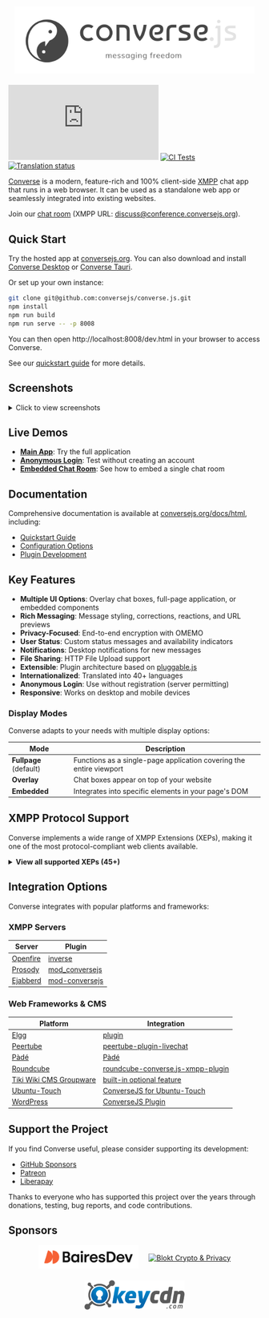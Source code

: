 <h2 align="center">

  <a href="https://conversejs.org" target="_blank" rel="noopener">
    <img alt="Converse.js" src="https://github.com/conversejs/converse.js/blob/master/logo/readme.png" width="480">
  </a>
</h2>

[![XMPP Chat](https://conference.conversejs.org/muc_badge/discuss@conference.conversejs.org)](https://inverse.chat/#converse/room?jid=discuss@conference.conversejs.org)
[![CI Tests](https://github.com/conversejs/converse.js/actions/workflows/karma-tests.yml/badge.svg)](https://github.com/conversejs/converse.js/actions/workflows/karma-tests.yml)
[![Translation status](https://hosted.weblate.org/widgets/conversejs/-/svg-badge.svg)](https://hosted.weblate.org/engage/conversejs/?utm_source=widget)

[Converse](https://conversejs.org) is a modern, feature-rich and 100% client-side [XMPP](https://xmpp.org) chat app that runs in a web browser.
It can be used as a standalone web app or seamlessly integrated into existing websites.

Join our [chat room](https://inverse.chat/#converse/room?jid=discuss@conference.conversejs.org) (XMPP URL: [discuss@conference.conversejs.org](xmpp:discuss@conference.conversejs.org?join)).

## Quick Start

Try the hosted app at [conversejs.org](https://conversejs.org/fullscreen.html).
You can also download and install [Converse Desktop](https://github.com/conversejs/converse-desktop/releases) or [Converse Tauri](https://github.com/conversejs/converse-tauri/releases).

Or set up your own instance:

```bash
git clone git@github.com:conversejs/converse.js.git
npm install
npm run build
npm run serve -- -p 8008
```

You can then open http://localhost:8008/dev.html in your browser to access Converse.

See our [quickstart guide](https://conversejs.org/docs/html/quickstart.html) for more details.

## Screenshots

<details>
<summary>Click to view screenshots</summary>

### Overlay Mode
![Screenshot of Converse in overlay mode](https://conversejs.org/media/screenshots/converse-overlayed.png)

### Fullpage Mode
![Screenshot of Converse in full-page mode](https://conversejs.org/media/screenshots/converse-enter-muc.png)

### Embedded Mode
![Screenshot of Converse in embedded mode](https://conversejs.org/media/screenshots/converse-prosody.png)
</details>

## Live Demos

- **[Main App](https://conversejs.org/fullscreen.html)**: Try the full application
- **[Anonymous Login](https://conversejs.org/demo/anonymous.html)**: Test without creating an account
- **[Embedded Chat Room](https://conversejs.org/demo/embedded.html)**: See how to embed a single chat room

## Documentation

Comprehensive documentation is available at [conversejs.org/docs/html](https://conversejs.org/docs/html), including:

- [Quickstart Guide](https://conversejs.org/docs/html/quickstart.html)
- [Configuration Options](https://conversejs.org/docs/html/configuration.html)
- [Plugin Development](https://conversejs.org/docs/html/plugin_development.html)

## Key Features

- **Multiple UI Options**: Overlay chat boxes, full-page application, or embedded components
- **Rich Messaging**: Message styling, corrections, reactions, and URL previews
- **Privacy-Focused**: End-to-end encryption with OMEMO
- **User Status**: Custom status messages and availability indicators
- **Notifications**: Desktop notifications for new messages
- **File Sharing**: HTTP File Upload support
- **Extensible**: Plugin architecture based on [pluggable.js](https://conversejs.github.io/pluggable.js/)
- **Internationalized**: Translated into 40+ languages
- **Anonymous Login**: Use without registration (server permitting)
- **Responsive**: Works on desktop and mobile devices

### Display Modes

Converse adapts to your needs with multiple display options:

| Mode | Description |
|------|-------------|
| **Fullpage** (default) | Functions as a single-page application covering the entire viewport |
| **Overlay** | Chat boxes appear on top of your website |
| **Embedded** | Integrates into specific elements in your page's DOM |

## XMPP Protocol Support

Converse implements a wide range of XMPP Extensions (XEPs), making it one of the most protocol-compliant web clients available.

<details>
<summary><strong>View all supported XEPs (45+)</strong></summary>

| XEP | Name | Notes |
|-----|------|-------|
| [RFC-7395](https://tools.ietf.org/html/rfc7395) | XMPP Subprotocol for WebSocket | |
| [XEP-0004](https://xmpp.org/extensions/xep-0004.html) | Data Forms | |
| [XEP-0030](https://xmpp.org/extensions/xep-0030.html) | Service Discovery | |
| [XEP-0045](https://xmpp.org/extensions/xep-0045.html) | Multi-user Chat | |
| [XEP-0048](https://xmpp.org/extensions/xep-0048.html) | Bookmarks | |
| [XEP-0050](https://xmpp.org/extensions/xep-0050.html) | Ad-Hoc Commands | |
| [XEP-0054](https://xmpp.org/extensions/xep-0054.html) | VCard-temp | |
| [XEP-0059](https://xmpp.org/extensions/xep-0059.html) | Result Set Management | |
| [XEP-0060](https://xmpp.org/extensions/xep-0060.html) | Publish-Subscribe | Limited support |
| [XEP-0066](https://xmpp.org/extensions/xep-0066.html) | Out of Band Data | |
| [XEP-0077](https://xmpp.org/extensions/xep-0077.html) | In-band Registration | |
| [XEP-0085](https://xmpp.org/extensions/xep-0085.html) | Chat State Notifications | |
| [XEP-0115](https://xmpp.org/extensions/xep-0115.html) | Entity Capabilities | |
| [XEP-0124](https://xmpp.org/extensions/xep-0124.html) | BOSH | |
| [XEP-0144](https://xmpp.org/extensions/xep-0144.html) | Roster Item Exchange | |
| [XEP-0156](https://xmpp.org/extensions/xep-0156.html) | Discovering Alternative XMPP Connection Methods | |
| [XEP-0163](https://xmpp.org/extensions/xep-0163.html) | Personal Eventing Protocol | Limited support |
| [XEP-0184](https://xmpp.org/extensions/xep-0184.html) | Message Receipt | |
| [XEP-0198](https://xmpp.org/extensions/xep-0198.html) | Stream Management | |
| [XEP-0199](https://xmpp.org/extensions/xep-0199.html) | XMPP Ping | |
| [XEP-0203](https://xmpp.org/extensions/xep-0203.html) | Delayed Delivery | |
| [XEP-0206](https://xmpp.org/extensions/xep-0206.html) | XMPP Over BOSH | |
| [XEP-0245](https://xmpp.org/extensions/xep-0245.html) | The /me Command | |
| [XEP-0249](https://xmpp.org/extensions/xep-0249.html) | Direct MUC Invitations | |
| [XEP-0280](https://xmpp.org/extensions/xep-0280.html) | Message Carbons | |
| [XEP-0297](https://xmpp.org/extensions/xep-0297.html) | Stanza Forwarding | Limited support |
| [XEP-0308](https://xmpp.org/extensions/xep-0308.html) | Last Message Correction | |
| [XEP-0313](https://xmpp.org/extensions/xep-0313.html) | Message Archive Management | |
| [XEP-0316](https://xmpp.org/extensions/xep-0316.html) | MUC Eventing Protocol | Limited support |
| [XEP-0317](https://xmpp.org/extensions/xep-0317.html) | Hats | Limited support |
| [XEP-0333](https://xmpp.org/extensions/xep-0333.html) | Chat Markers | Limited support |
| [XEP-0352](https://xmpp.org/extensions/xep-0352.html) | Client State Indication | |
| [XEP-0357](https://xmpp.org/extensions/xep-0357.html) | Push Notifications | |
| [XEP-0359](https://xmpp.org/extensions/xep-0359.html) | Unique and Stable Stanza IDs | |
| [XEP-0363](https://xmpp.org/extensions/xep-0363.html) | HTTP File Upload | |
| [XEP-0372](https://xmpp.org/extensions/xep-0372.html) | References | |
| [XEP-0382](https://xmpp.org/extensions/xep-0382.html) | Spoiler Messages | |
| [XEP-0384](https://xmpp.org/extensions/xep-0384.html) | OMEMO Encryption | |
| [XEP-0393](https://xmpp.org/extensions/xep-0393.html) | Message Styling | |
| [XEP-0422](https://xmpp.org/extensions/xep-0422.html) | Message Fastening | Limited support |
| [XEP-0424](https://xmpp.org/extensions/xep-0424.html) | Message Retractions | |
| [XEP-0425](https://xmpp.org/extensions/xep-0425.html) | Message Moderation | |
| [XEP-0437](https://xmpp.org/extensions/xep-0437.html) | Room Activity Indicators | |
| [XEP-0453](https://xmpp.org/extensions/xep-0453.html) | DOAP Usage in XMPP | |
| [XEP-0454](https://xmpp.org/extensions/xep-0454.html) | OMEMO Media Sharing | |
</details>

## Integration Options

Converse integrates with popular platforms and frameworks:

### XMPP Servers
| Server | Plugin |
|--------|--------|
| [Openfire](https://www.igniterealtime.org/projects/openfire/) | [inverse](https://www.igniterealtime.org/projects/openfire/plugins.jsp) |
| [Prosody](https://prosody.im/) | [mod_conversejs](https://modules.prosody.im/mod_conversejs.html) |
| [Ejabberd](https://ejabberd.im/) | [mod-conversejs](https://docs.ejabberd.im/admin/configuration/modules/#mod-conversejs) |

### Web Frameworks & CMS
| Platform | Integration |
|----------|-------------|
| [Elgg](https://elgg.org) | [plugin](https://elgg.org/plugins/2997196) |
| [Peertube](https://github.com/JohnXLivingston/peertube-plugin-livechat) | [peertube-plugin-livechat](https://github.com/JohnXLivingston/peertube-plugin-livechat) |
| [Pàdé](https://www.igniterealtime.org/projects/pade/index.jsp) | [Pàdé](https://www.igniterealtime.org/projects/pade/index.jsp) |
| [Roundcube](https://roundcube.net) | [roundcube-converse.js-xmpp-plugin](https://github.com/devurandom/roundcube-converse.js-xmpp-plugin) |
| [Tiki Wiki CMS Groupware](https://tiki.org) | [built-in optional feature](https://doc.tiki.org/XMPP) |
| [Ubuntu-Touch](https://open-store.io/app/conversejs.luigi311) | [ConverseJS for Ubuntu-Touch](https://open-store.io/app/conversejs.luigi311) |
| [WordPress](https://wordpress.org) | [ConverseJS Plugin](https://wordpress.org/plugins/conversejs/) |

## Support the Project

If you find Converse useful, please consider supporting its development:

- [GitHub Sponsors](https://github.com/sponsors/jcbrand)
- [Patreon](https://www.patreon.com/jcbrand)
- [Liberapay](https://liberapay.com/jcbrand)

Thanks to everyone who has supported this project over the years through donations, testing, bug reports, and code contributions.

## Sponsors

<div style="display: flex; flex-wrap: wrap; gap: 20px; align-items: center; justify-content: center;">
  <a href="https://bairesdev.com/sponsoring-open-source-projects/?utm_source=conversejs" target="_blank" rel="noopener">
    <img alt="BairesDev" src="https://raw.githubusercontent.com/conversejs/media/main/logos/BairesDev_logo-orange.png" width="200">
  </a>
  <a href="https://blokt.com?utm_source=conversejs" target="_blank" rel="noopener">
    <img alt="Blokt Crypto & Privacy" src="https://raw.githubusercontent.com/conversejs/converse.js/541613d1fea8aef364af00180f60e959162e5e4b/logo/blokt.png" width="200">
  </a>
  <a href="https://www.keycdn.com?utm_source=conversejs" target="_blank" rel="noopener">
    <img alt="KeyCDN" src="https://raw.githubusercontent.com/conversejs/converse.js/541613d1fea8aef364af00180f60e959162e5e4b/logo/keycdn.png" width="200">
  </a>
</div>
